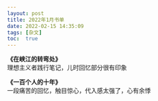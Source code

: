 ```yaml
---
layout: post
title: 2022年1月书单
date: 2022-02-15 14:35:09
tags: [杂文]
toc:  true
---
```


**《在峡江的转弯处》**  
理想主义者践行笔记，儿时回忆部分很有印象  

**《一百个人的十年》**  
一段痛苦的回忆，触目惊心，代入感太强了，心有余悸  